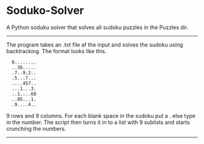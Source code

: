 # Soduko-Solver

A Python soduku solver that solves all sudoku puzzles in the Puzzles dir.

*************************************************************************
The program takes an .txt file af the input and solves the sudoku using 
backtracking. The format looks like this.

      8........
      ..36.....
      .7..9.2..
      .5...7...
      ....457..
      ...1...3.
      ..1....68
      ..85...1.
      .9....4..
                             
9 rows and 9 columns. For each blank space in the sudoku put a .
else type in the number. The script then turns it in to a list with 9
sublists and starts crunching the numbers.
*************************************************************************
